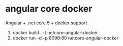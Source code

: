 # angular core docker
Angular + .net core 5 + docker support


1. docker build . -t netcore-angular-docker
2. docker run -d -p 8090:80 netcore-angular-docker
